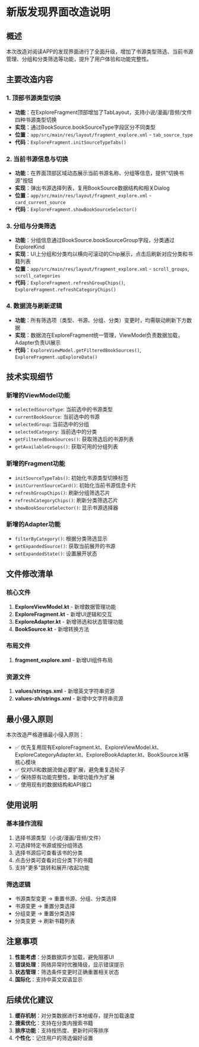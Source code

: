 # 新版发现界面改造说明

## 概述
本次改造对阅读APP的发现界面进行了全面升级，增加了书源类型筛选、当前书源管理、分组和分类筛选等功能，提升了用户体验和功能完整性。

## 主要改造内容

### 1. 顶部书源类型切换
- **功能**：在ExploreFragment顶部增加了TabLayout，支持小说/漫画/音频/文件四种书源类型切换
- **实现**：通过BookSource.bookSourceType字段区分不同类型
- **位置**：`app/src/main/res/layout/fragment_explore.xml` - `tab_source_type`
- **代码**：`ExploreFragment.initSourceTypeTabs()`

### 2. 当前书源信息与切换
- **功能**：在界面顶部区域动态展示当前书源名称、分组等信息，提供"切换书源"按钮
- **实现**：弹出书源选择列表，复用BookSource数据结构和相关Dialog
- **位置**：`app/src/main/res/layout/fragment_explore.xml` - `card_current_source`
- **代码**：`ExploreFragment.showBookSourceSelector()`

### 3. 分组与分类筛选
- **功能**：分组信息通过BookSource.bookSourceGroup字段，分类通过ExploreKind
- **实现**：UI上分组和分类均以横向可滚动的Chip展示，点击后刷新对应分类和书籍列表
- **位置**：`app/src/main/res/layout/fragment_explore.xml` - `scroll_groups`, `scroll_categories`
- **代码**：`ExploreFragment.refreshGroupChips()`, `ExploreFragment.refreshCategoryChips()`

### 4. 数据流与刷新逻辑
- **功能**：所有筛选项（类型、书源、分组、分类）变更时，均需联动刷新下方数据
- **实现**：数据流在ExploreFragment统一管理，ViewModel负责数据加载，Adapter负责UI展示
- **代码**：`ExploreViewModel.getFilteredBookSources()`, `ExploreFragment.upExploreData()`

## 技术实现细节

### 新增的ViewModel功能
- `selectedSourceType`: 当前选中的书源类型
- `currentBookSource`: 当前选中的书源
- `selectedGroup`: 当前选中的分组
- `selectedCategory`: 当前选中的分类
- `getFilteredBookSources()`: 获取筛选后的书源列表
- `getAvailableGroups()`: 获取可用的分组列表

### 新增的Fragment功能
- `initSourceTypeTabs()`: 初始化书源类型切换标签
- `initCurrentSourceCard()`: 初始化当前书源信息卡片
- `refreshGroupChips()`: 刷新分组筛选芯片
- `refreshCategoryChips()`: 刷新分类筛选芯片
- `showBookSourceSelector()`: 显示书源选择器

### 新增的Adapter功能
- `filterByCategory()`: 根据分类筛选显示
- `getExpandedSource()`: 获取当前展开的书源
- `setExpandedState()`: 设置展开状态

## 文件修改清单

### 核心文件
1. **ExploreViewModel.kt** - 新增数据管理功能
2. **ExploreFragment.kt** - 新增UI逻辑和交互
3. **ExploreAdapter.kt** - 新增筛选和状态管理功能
4. **BookSource.kt** - 新增转换方法

### 布局文件
1. **fragment_explore.xml** - 新增UI组件布局

### 资源文件
1. **values/strings.xml** - 新增英文字符串资源
2. **values-zh/strings.xml** - 新增中文字符串资源

## 最小侵入原则

本次改造严格遵循最小侵入原则：
- ✅ 优先复用现有ExploreFragment.kt、ExploreViewModel.kt、ExploreCategoryAdapter.kt、ExploreBookAdapter.kt、BookSource.kt等核心模块
- ✅ 仅对UI和数据流做必要扩展，避免重复造轮子
- ✅ 保持原有功能完整性，新增功能作为扩展
- ✅ 使用现有的数据结构和API接口

## 使用说明

### 基本操作流程
1. 选择书源类型（小说/漫画/音频/文件）
2. 可选择特定书源或按分组筛选
3. 选择书源后可查看该书的分类
4. 点击分类可查看对应分类下的书籍
5. 支持"更多"跳转和展开/收起功能

### 筛选逻辑
- 书源类型变更 → 重置书源、分组、分类选择
- 书源变更 → 重置分类选择
- 分组变更 → 重置分类选择
- 分类变更 → 刷新书籍列表

## 注意事项

1. **性能考虑**：分类数据异步加载，避免阻塞UI
2. **错误处理**：网络异常时优雅降级，显示错误提示
3. **状态管理**：筛选条件变更时正确重置相关状态
4. **国际化**：支持中英文双语显示

## 后续优化建议

1. **缓存机制**：对分类数据进行本地缓存，提升加载速度
2. **搜索优化**：支持在分类内搜索书籍
3. **排序功能**：支持按热度、更新时间等排序
4. **个性化**：记住用户的筛选偏好设置
